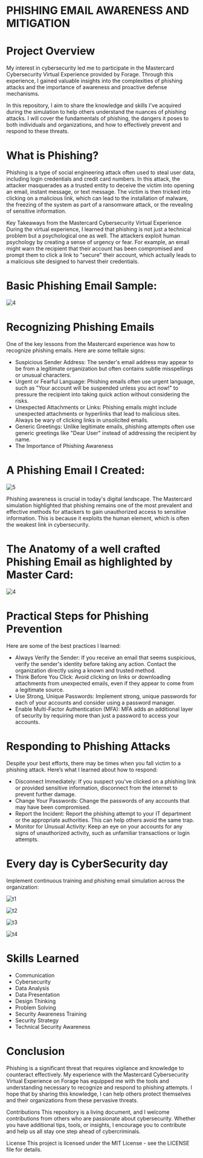# PHISHING EMAIL AWARENESS AND MITIGATION
# Project Overview
My interest in cybersecurity led me to participate in the Mastercard Cybersecurity Virtual Experience provided by Forage. Through this experience, I gained valuable insights into the complexities of phishing attacks and the importance of awareness and proactive defense mechanisms.

In this repository, I aim to share the knowledge and skills I've acquired during the simulation to help others understand the nuances of phishing attacks. I will cover the fundamentals of phishing, the dangers it poses to both individuals and organizations, and how to effectively prevent and respond to these threats.

# What is Phishing?
Phishing is a type of social engineering attack often used to steal user data, including login credentials and credit card numbers. In this attack, the attacker masquerades as a trusted entity to deceive the victim into opening an email, instant message, or text message. The victim is then tricked into clicking on a malicious link, which can lead to the installation of malware, the freezing of the system as part of a ransomware attack, or the revealing of sensitive information.

Key Takeaways from the Mastercard Cybersecurity Virtual Experience
During the virtual experience, I learned that phishing is not just a technical problem but a psychological one as well. The attackers exploit human psychology by creating a sense of urgency or fear. For example, an email might warn the recipient that their account has been compromised and prompt them to click a link to "secure" their account, which actually leads to a malicious site designed to harvest their credentials.

# Basic Phishing Email Sample:

![4](https://github.com/user-attachments/assets/9dc1afcb-dfac-458c-bcdb-68970b009688)

# Recognizing Phishing Emails
One of the key lessons from the Mastercard experience was how to recognize phishing emails. Here are some telltale signs:

- Suspicious Sender Address: The sender's email address may appear to be from a legitimate organization but often contains subtle misspellings or unusual characters.
- Urgent or Fearful Language: Phishing emails often use urgent language, such as "Your account will be suspended unless you act now!" to pressure the recipient into taking quick action without considering the risks.
- Unexpected Attachments or Links: Phishing emails might include unexpected attachments or hyperlinks that lead to malicious sites. Always be wary of clicking links in unsolicited emails.
- Generic Greetings: Unlike legitimate emails, phishing attempts often use generic greetings like "Dear User" instead of addressing the recipient by name.
- The Importance of Phishing Awareness

# A Phishing Email I Created:

![5](https://github.com/user-attachments/assets/5b5431b7-7237-459f-b99b-04fcc60cc343)

Phishing awareness is crucial in today's digital landscape. The Mastercard simulation highlighted that phishing remains one of the most prevalent and effective methods for attackers to gain unauthorized access to sensitive information. This is because it exploits the human element, which is often the weakest link in cybersecurity.

# The Anatomy of a well crafted Phishing Email as highlighted by Master Card:

![4](https://github.com/user-attachments/assets/51e733df-683c-428b-a940-e28cfa9a8980)

# Practical Steps for Phishing Prevention
Here are some of the best practices I learned:

- Always Verify the Sender: If you receive an email that seems suspicious, verify the sender's identity before taking any action. Contact the organization directly using a known and trusted method.
- Think Before You Click: Avoid clicking on links or downloading attachments from unexpected emails, even if they appear to come from a legitimate source.
- Use Strong, Unique Passwords: Implement strong, unique passwords for each of your accounts and consider using a password manager.
- Enable Multi-Factor Authentication (MFA): MFA adds an additional layer of security by requiring more than just a password to access your accounts.

# Responding to Phishing Attacks
Despite your best efforts, there may be times when you fall victim to a phishing attack. Here’s what I learned about how to respond:

- Disconnect Immediately: If you suspect you've clicked on a phishing link or provided sensitive information, disconnect from the internet to prevent further damage.
- Change Your Passwords: Change the passwords of any accounts that may have been compromised.
- Report the Incident: Report the phishing attempt to your IT department or the appropriate authorities. This can help others avoid the same trap.
- Monitor for Unusual Activity: Keep an eye on your accounts for any signs of unauthorized activity, such as unfamiliar transactions or login attempts.

# Every day is CyberSecurity day
Implement continuous training and phishing email simulation across the organization:

![t1](https://github.com/user-attachments/assets/d6a9edc9-d0a2-418d-a1ad-07206fc8299d)

![t2](https://github.com/user-attachments/assets/9b4aee50-7c56-4de1-9aba-6bcd27d5aa84)

![t3](https://github.com/user-attachments/assets/05bc8aea-fe3a-4229-a76c-74482e6996ea)

![t4](https://github.com/user-attachments/assets/3fd1ddcb-4eaa-44ff-98f3-07478cc7855c)

# Skills Learned
- Communication
- Cybersecurity
- Data Analysis
- Data Presentation
- Design Thinking
- Problem Solving
- Security Awareness Training
- Security Strategy
- Technical Security Awareness

# Conclusion
Phishing is a significant threat that requires vigilance and knowledge to counteract effectively. My experience with the Mastercard Cybersecurity Virtual Experience on Forage has equipped me with the tools and understanding necessary to recognize and respond to phishing attempts. I hope that by sharing this knowledge, I can help others protect themselves and their organizations from these pervasive threats.

Contributions
This repository is a living document, and I welcome contributions from others who are passionate about cybersecurity. Whether you have additional tips, tools, or insights, I encourage you to contribute and help us all stay one step ahead of cybercriminals.

License
This project is licensed under the MIT License - see the LICENSE file for details.
